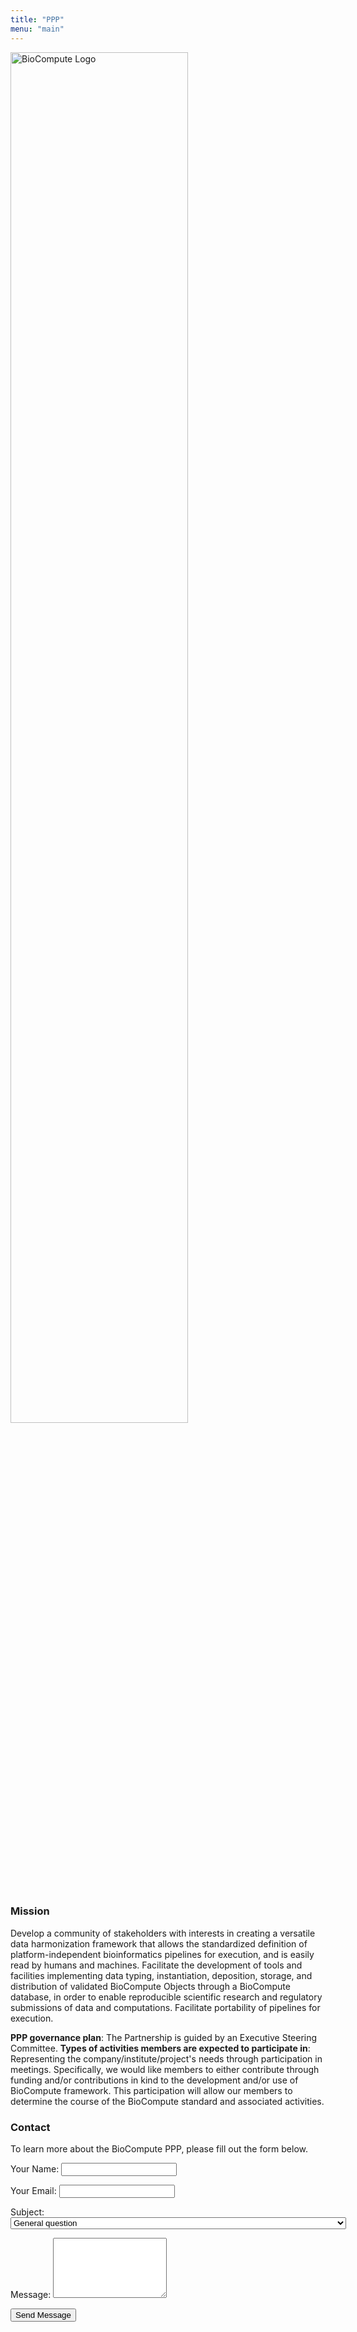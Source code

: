 ```yaml
---
title: "PPP"
menu: "main"
---
```


<div class="col-lg-6 offset-lg-3 text-center">
<img src="/images/logo.about.png" class="img-fluid mx-auto d-block" width="75%" alt="BioCompute Logo">
</div>

<br>

### Mission
Develop a community of stakeholders with interests in creating a versatile data harmonization framework
that allows the standardized definition of platform-independent bioinformatics pipelines for execution, and is easily
read by humans and machines. Facilitate the development of tools and facilities implementing data typing,
instantiation, deposition, storage, and distribution of validated BioCompute Objects through a BioCompute
database, in order to enable reproducible scientific research and regulatory submissions of data and computations.
Facilitate portability of pipelines for execution.

<b>PPP governance plan</b>: The Partnership is guided by an Executive Steering Committee.
<b>Types of activities members are expected to participate in</b>: Representing the company/institute/project&#39;s needs
through participation in meetings. Specifically, we would like members to either contribute through funding and/or
contributions in kind to the development and/or use of BioCompute framework. This participation will allow our
members to determine the course of the BioCompute standard and associated activities.

### Contact

To learn more about the BioCompute PPP, please fill out the form below.

<form name="contact" method="POST" data-netlify="true">

<p>
<label>Your Name:</label>
<input type="text" name="name" id="inputname" class="form-control">
</p>

<p>
<label>Your Email:</label>
<input type="email" name="email" id="inputemail" class="form-control">
</p>

<p>
<label for="inputsubject">Subject:</label>
<select name="subject" id="inputsubject" class="form-control">
<option value="general">General question</option>
<option value="training">Interested in joining the BioCompute PPP? Schedule a meeting to discuss membership</option>

</select>
</p>

<p>
<label for="inputmessage">Message:</label>
<textarea name="message" id="inputmessage" class="form-control" rows="6"></textarea>
</p>

<p>
<button type="submit" class="btn btn-primary">Send Message</button>
</p>

</form>
